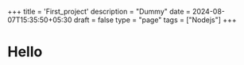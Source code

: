 +++
title = 'First_project'
description = "Dummy"
date = 2024-08-07T15:35:50+05:30
draft = false
type = "page"
tags = ["Nodejs"]
+++

# Hello
